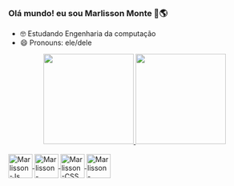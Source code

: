 ### Olá mundo! eu sou Marlisson Monte 👋🌎

- 🤓 Estudando Engenharia da computação
- 😄 Pronouns: ele/dele

<div align="center">
  <a href="https://github.com/marlissonmonte">
  <img height="180em" src="https://github-readme-stats.vercel.app/api?username=marlissonmonte&show_icons=true&theme=dracula&include_all_commits=true&count_private=true"/>
  <img height="180em" src="https://github-readme-stats.vercel.app/api/top-langs/?username=marlissonmonte&layout=compact&langs_count=7&theme=dracula"/>
</div>

  <div style="display: inline_block"><br>
    <img align="center" alt="Marlisson-Js" height="48" width="48" src="https://raw.githubusercontent.com/devicons/devicon/master/icons/javascript/javascript-plain .svg">
    <img align="center" alt="Marlisson-HTML" height="48" width="48" src="https://raw.githubusercontent.com/devicons/devicon/master/icons/html5/html5-original .svg">
    <img align="center" alt="Marlisson-CSS" height="48" width="48" src="https://raw.githubusercontent.com/devicons/devicon/master/icons/css3/css3-original .svg">
    <img align="center" alt="Marlisson-Python" height="48" width="48" src="https://raw.githubusercontent.com/devicons/devicon/master/icons/python/python-original .svg">
  </div>
